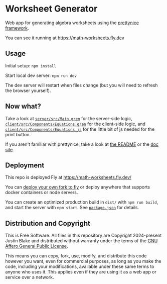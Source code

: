 # Worksheet Generator

Web app for generating algebra worksheets using the [prettynice framework](https://github.com/blaix/prettynice).

You can see it running at https://math-worksheets.fly.dev

## Usage

Initial setup: `npm install`

Start local dev server: `npm run dev`

The dev server will restart when files change
(but you will need to refresh the browser yourself).

## Now what?

Take a look at [`server/src/Main.gren`](server/src/Main.gren) for the server-side logic, [`client/src/Components/Equations.gren`](client/src/Components/Equations.gren) for the client-side logic, and [`client/src/Components/Equations.js`](client/src/Components/Equations.js) for the little bit of js needed for the print button.

If you aren't familiar with prettynice, take a look at [the README](https://github.com/blaix/prettynice?tab=readme-ov-file#pretty-nice-framework) or the [doc site](https://prettynice.dev/).

## Deployment

This repo is deployed Fly at https://math-worksheets.fly.dev/

You can [deploy your own fork to fly](https://fly.io/docs/reference/fly-launch/) or deploy anywhere that supports docker containers or node servers.

You can create an optimized production build in `dist/` with `npm run build`, and start the server with `npm start`.
See [`package.json`](package.json) for details.

## Distribution and Copyright

This is Free Software. All files in this repository are Copyright 2024-present Justin Blake and distributed without warranty under the terms of the [GNU Affero General Public License](https://www.gnu.org/licenses/agpl-3.0.en.html).

This means you can copy, fork, use, modify, and distribute this code however you want, even for commercial purposes, as long as you make the code, including your modifications, available under these same terms to anyone who uses it. This applies even if they are using it as a web app or service over a network.
